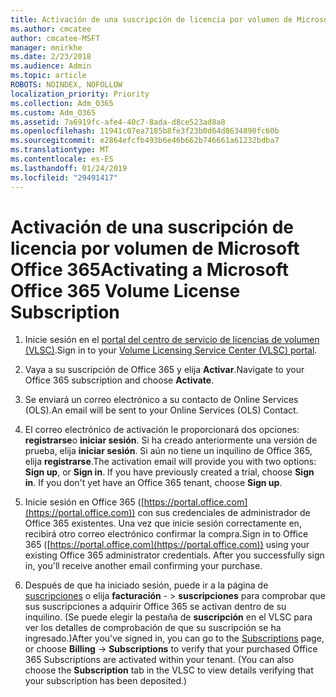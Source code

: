 ```yaml
---
title: Activación de una suscripción de licencia por volumen de Microsoft Office 365
ms.author: cmcatee
author: cmcatee-MSFT
manager: mnirkhe
ms.date: 2/23/2018
ms.audience: Admin
ms.topic: article
ROBOTS: NOINDEX, NOFOLLOW
localization_priority: Priority
ms.collection: Adm_O365
ms.custom: Adm_O365
ms.assetid: 7a6919fc-afe4-40c7-8ada-d8ce523ad8a8
ms.openlocfilehash: 11941c07ea7185b8fe3f23b0d64d8634890fc60b
ms.sourcegitcommit: e2864efcfb493b6e46b662b746661a61232bdba7
ms.translationtype: MT
ms.contentlocale: es-ES
ms.lasthandoff: 01/24/2019
ms.locfileid: "29491417"
---
```

# <a name="activating-a-microsoft-office-365-volume-license-subscription"></a><span data-ttu-id="20b13-102">Activación de una suscripción de licencia por volumen de Microsoft Office 365</span><span class="sxs-lookup"><span data-stu-id="20b13-102">Activating a Microsoft Office 365 Volume License Subscription</span></span>

1. <span data-ttu-id="20b13-103">Inicie sesión en el [portal del centro de servicio de licencias de volumen (VLSC)](http://go.microsoft.com/fwlink/p/?LinkId=329762).</span><span class="sxs-lookup"><span data-stu-id="20b13-103">Sign in to your [Volume Licensing Service Center (VLSC) portal](http://go.microsoft.com/fwlink/p/?LinkId=329762).</span></span>
    
2. <span data-ttu-id="20b13-104">Vaya a su suscripción de Office 365 y elija **Activar**.</span><span class="sxs-lookup"><span data-stu-id="20b13-104">Navigate to your Office 365 subscription and choose **Activate**.</span></span>
    
3. <span data-ttu-id="20b13-105">Se enviará un correo electrónico a su contacto de Online Services (OLS).</span><span class="sxs-lookup"><span data-stu-id="20b13-105">An email will be sent to your Online Services (OLS) Contact.</span></span>
    
4. <span data-ttu-id="20b13-p101">El correo electrónico de activación le proporcionará dos opciones: **registrarse**o **iniciar sesión**. Si ha creado anteriormente una versión de prueba, elija **iniciar sesión**. Si aún no tiene un inquilino de Office 365, elija **registrarse**.</span><span class="sxs-lookup"><span data-stu-id="20b13-p101">The activation email will provide you with two options: **Sign up**, or **Sign in**. If you have previously created a trial, choose **Sign in**. If you don't yet have an Office 365 tenant, choose **Sign up**.</span></span>
    
5. <span data-ttu-id="20b13-p102">Inicie sesión en Office 365 ([https://portal.office.com](https://portal.office.com)) con sus credenciales de administrador de Office 365 existentes. Una vez que inicie sesión correctamente en, recibirá otro correo electrónico confirmar la compra.</span><span class="sxs-lookup"><span data-stu-id="20b13-p102">Sign in to Office 365 ([https://portal.office.com](https://portal.office.com)) using your existing Office 365 administrator credentials. After you successfully sign in, you'll receive another email confirming your purchase.</span></span>
    
6. <span data-ttu-id="20b13-p103">Después de que ha iniciado sesión, puede ir a la página de [suscripciones](https://go.microsoft.com/fwlink/p/?linkid=842054) o elija **facturación**  - \> **suscripciones** para comprobar que sus suscripciones a adquirir Office 365 se activan dentro de su inquilino. (Se puede elegir la pestaña de **suscripción** en el VLSC para ver los detalles de comprobación de que su suscripción se ha ingresado.)</span><span class="sxs-lookup"><span data-stu-id="20b13-p103">After you've signed in, you can go to the [Subscriptions](https://go.microsoft.com/fwlink/p/?linkid=842054) page, or choose **Billing** -\> **Subscriptions** to verify that your purchased Office 365 Subscriptions are activated within your tenant. (You can also choose the **Subscription** tab in the VLSC to view details verifying that your subscription has been deposited.)</span></span> 
    

